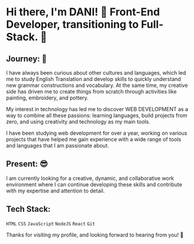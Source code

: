# Hi there, I'm DANI! 👋 Front-End Developer, transitioning to Full-Stack. 🌌

## Journey: 🚀

I have always been curious about other cultures and languages, which led me to study English Translation and develop skills to quickly understand new grammar constructions and vocabulary. At the same time, my creative side has driven me to create things from scratch through activities like painting, embroidery, and pottery.

My interest in technology has led me to discover WEB DEVELOPMENT as a way to combine all these passions: learning languages, build projects from zero, and using creativity and technology as my main tools.

I have been studying web development for over a year, working on various projects that have helped me gain experience with a wide range of tools and languages that I am passionate about.

## Present: 😎

I am currently looking for a creative, dynamic, and collaborative work environment where I can continue developing these skills and contribute with my expertise and attention to detail.

## Tech Stack:

<code>HTML</code> <code>CSS</code> <code>JavaScript</code> <code>NodeJS</code> <code>React</code> <code>Git</code>

Thanks for visiting my profile, and looking forward to hearing from you! 🙌
